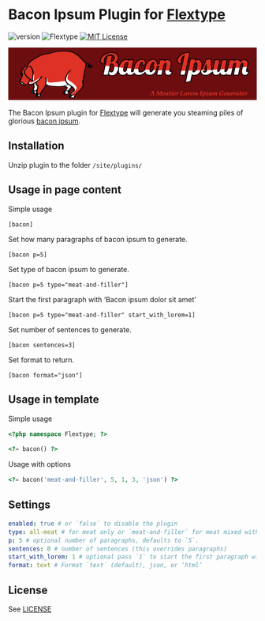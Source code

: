 # Bacon Ipsum Plugin for [Flextype](http://flextype.org/)
![version](https://img.shields.io/badge/version-1.1.2-brightgreen.svg?style=flat-square "Version")
![Flextype](https://img.shields.io/badge/Flextype-0.8.3-green.svg?style=flat-square "Flextype Version")
[![MIT License](https://img.shields.io/badge/license-MIT-blue.svg?style=flat-square)](https://github.com/flextype-plugins/bacon-ipsum/blob/master/LICENSE.txt)

![BaconIpsum](bacon-ipsum.jpg)

The Bacon Ipsum plugin for [Flextype](https://github.com/flextype/flextype) will generate you steaming piles of glorious [bacon ipsum](http://baconipsum.com/).

## Installation
Unzip plugin to the folder `/site/plugins/`

## Usage in page content

Simple usage

```
[bacon]
```

Set how many paragraphs of bacon ipsum to generate.

```
[bacon p=5]
```

Set type of bacon ipsum to generate.

```
[bacon p=5 type="meat-and-filler"]
```

Start the first paragraph with ‘Bacon ipsum dolor sit amet’

```
[bacon p=5 type="meat-and-filler" start_with_lorem=1]
```

Set number of sentences to generate.

```
[bacon sentences=3]
```

Set format to return.

```
[bacon format="json"]
```

## Usage in template

Simple usage

```php
<?php namespace Flextype; ?>
```

```php
<?= bacon() ?>
```

Usage with options

```php
<?= bacon('meat-and-filler', 5, 1, 3, 'json') ?>
```

## Settings

```yaml
enabled: true # or `false` to disable the plugin
type: all-meat # for meat only or `meat-and-filler` for meat mixed with miscellaneous ‘lorem ipsum’ filler.
p: 5 # optional number of paragraphs, defaults to `5`.
sentences: 0 # number of sentences (this overrides paragraphs)
start_with_lorem: 1 # optional pass `1` to start the first paragraph with ‘Bacon ipsum dolor sit amet’.
format: text # Format `text` (default), json, or ‘html’
```

## License
See [LICENSE](https://github.com/flextype-plugins/bacon-ipsum/blob/master/LICENSE)
